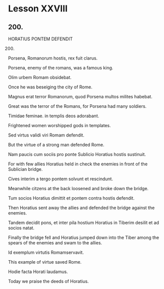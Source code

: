 # Lesson XXVIII

## 200.

HORATIUS PONTEM DEFENDIT

200. 

Porsena, Romanorum hostis, rex fuit clarus. 

Porsena, enemy of the romans, was a famous king.

Olim urbem Romam obsidebat. 

Once he was beseiging the city of Rome.

Magnus erat terror Romanorum, quod Porsena multos milites habebat. 

Great was the terror of the Romans, for Porsena had many soldiers.

Timidae feminae. in templis deos adorabant. 

Frightened women worshipped gods in templates.

Sed virtus validi viri Romam defendit.

But the virtue of a strong man defended Rome.

Nam paucis cum sociis pro ponte Sublicio Horatius hostis sustinuit.

For with few allies Horatius held in check the enemies in front of the Sublician bridge. 

Cives interim a tergo pontem solvunt et rescindunt.

Meanwhile citzens at the back loosened and broke down the bridge.

Tum socios Horatius dimittit et pontem contra hostis defendit. 

Then Horatius sent away the allies and defended the bridge against the enemies.

Tandem decidit pons, et inter pila hostium Horatius in Tiberim desilit et ad socios natat. 

Finally the bridge fell and Horatius jumped down into the Tiber among the spears of the enemies and swam to the allies.

Id exemplum virtutis Romamservavit. 

This example of virtue saved Rome.

Hodie facta Horati laudamus.

Today we praise the deeds of Horatius.